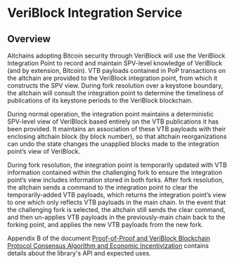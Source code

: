 # VeriBlock Integration Service
## Overview
Altchains adopting Bitcoin security through VeriBlock will use the VeriBlock Integration Point
to record and maintain SPV-level knowledge of VeriBlock (and by extension, Bitcoin). VTB
payloads contained in PoP transactions on the altchain are
provided to the VeriBlock integration point, from which it constructs the SPV view. During
fork resolution over a keystone boundary, the altchain will consult the integration point to
determine the timeliness of publications of its keystone periods to the VeriBlock blockchain.

During normal operation, the integration point maintains a deterministic SPV-level view of
VeriBlock based entirely on the VTB publications it has been provided. It maintains an
association of these VTB payloads with their enclosing altchain block (by block number), so
that altchain reorganizations can undo the state changes the unapplied blocks made to the
integration point’s view of VeriBlock.

During fork resolution, the integration point is temporarily updated with VTB information
contained within the challenging fork to ensure the integration point’s view includes
information stored in both forks. After fork resolution, the altchain sends a command to the
integration point to clear the temporarily-added VTB payloads, which returns the integration
point’s view to one which only reflects VTB payloads in the main chain. In the event that the
challenging fork is selected, the altchain still sends the clear command, and then un-applies
VTB payloads in the previously-main chain back to the forking point, and applies the new
VTB payloads from the new fork.

Appendix B of the document [Proof-of-Proof and VeriBlock Blockchain Protocol Consensus Algorithm and Economic Incentivization](https://mirror1.veriblock.org/Proof-of-Proof_and_VeriBlock_Blockchain_Protocol_Consensus_Algorithm_and_Economic_Incentivization_v1.0.pdf) contains details about the library's API and expected uses.